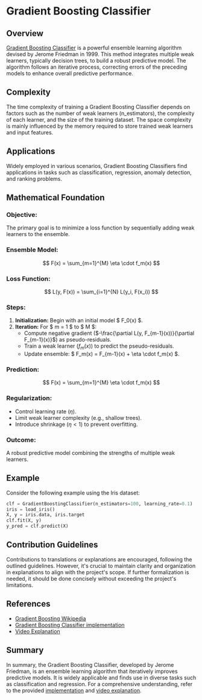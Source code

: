 # Gradient Boosting Classifier

## Overview

[Gradient Boosting Classifier](https://en.wikipedia.org/wiki/Gradient_boosting#:~:text=Gradient%20boosting%20is%20a%20machine,residuals%20used%20in%20traditional%20boosting.) is a powerful ensemble learning algorithm devised by Jerome Friedman in 1999. This method integrates multiple weak learners, typically decision trees, to build a robust predictive model. The algorithm follows an iterative process, correcting errors of the preceding models to enhance overall predictive performance.

## Complexity

The time complexity of training a Gradient Boosting Classifier depends on factors such as the number of weak learners (n_estimators), the complexity of each learner, and the size of the training dataset. The space complexity is mainly influenced by the memory required to store trained weak learners and input features.

## Applications

Widely employed in various scenarios, Gradient Boosting Classifiers find applications in tasks such as classification, regression, anomaly detection, and ranking problems.

## Mathematical Foundation

### Objective:
The primary goal is to minimize a loss function by sequentially adding weak learners to the ensemble.

### Ensemble Model:
$$ F(x) = \sum_{m=1}^{M} \eta \cdot f_m(x) $$

### Loss Function:
$$ L(y, F(x)) = \sum_{i=1}^{N} L(y_i, F(x_i)) $$

### Steps:
1. **Initialization:** Begin with an initial model $ F_0(x) $.
2. **Iteration:** For $ m = 1 $ to $ M $:
    - Compute negative gradient ($-\frac{\partial L(y, F_{m-1}(x))}{\partial F_{m-1}(x)}$) as pseudo-residuals.
    - Train a weak learner ($f_m(x)$) to predict the pseudo-residuals.
    - Update ensemble: $ F_m(x) = F_{m-1}(x) + \eta \cdot f_m(x) $.

### Prediction:
$$ F(x) = \sum_{m=1}^{M} \eta \cdot f_m(x) $$

### Regularization:
- Control learning rate ($\eta$).
- Limit weak learner complexity (e.g., shallow trees).
- Introduce shrinkage ($\eta < 1$) to prevent overfitting.

### Outcome:
A robust predictive model combining the strengths of multiple weak learners.

## Example

Consider the following example using the Iris dataset:

```python
clf = GradientBoostingClassifier(n_estimators=100, learning_rate=0.1)
iris = load_iris()
X, y = iris.data, iris.target
clf.fit(X, y)
y_pred = clf.predict(X)
```

## Contribution Guidelines

Contributions to translations or explanations are encouraged, following the outlined guidelines. However, it's crucial to maintain clarity and organization in explanations to align with the project's scope. If further formalization is needed, it should be done concisely without exceeding the project's limitations.

## References

- [Gradient Boosting Wikipedia](https://en.wikipedia.org/wiki/Gradient_boosting#:~:text=Gradient%20boosting%20is%20a%20machine,residuals%20used%20in%20traditional%20boosting.)
- [Gradient Boosting Classifier implementation](https://github.com/TheAlgorithms/Python/blob/master/machine_learning/gradient_boosting_classifier.py)
- [Video Explanation](https://youtu.be/StWY5QWMXCw?si=IHsnAYjbM6yD-Zdd)

## Summary

In summary, the Gradient Boosting Classifier, developed by Jerome Friedman, is an ensemble learning algorithm that iteratively improves predictive models. It is widely applicable and finds use in diverse tasks such as classification and regression. For a comprehensive understanding, refer to the provided [implementation](https://github.com/TheAlgorithms/Python/blob/master/machine_learning/gradient_boosting_classifier.py) and [video explanation](https://youtu.be/StWY5QWMXCw?si=IHsnAYjbM6yD-Zdd).
